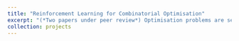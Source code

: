 ```yaml
---
title: "Reinforcement Learning for Combinatorial Optimisation"
excerpt: "(*Two papers under peer review*) Optimisation problems are search problems where a solution is being sought from amongst some search space which maximises an objective. Combinatorial optimisation (CO) is sub-category of optimisation problems where the solution being sought is a discrete variable (e.g. an integer, a graph, a set, etc.) amongst a finite (or countably infinite) space of possible solutions. Many real-world problems fall under the broad category of CO, from network routing and scheduling to protein folding and fundamental science. However, with many CO problems turning out to be NP-hard, solving non-trivial instance sizes in reasonable time frames is a significant challenge. Although CO solvers were studied and designed extensively in the latter half of the 20<sup>th</sup>, recent years have seen a surge in the application of machine learning to solving CO problems. This work saw the application of graph neural networks and reinforcement learning to learn to solve graph-based combinatorial optimisation problems from scratch. This was done through the design of new machine learning algorithms. The first achieved state-of-the-art scalability, and the second enabled the integration of reinforcement learning into exact branch-and-bound solvers. These are important steps towards establishing machine learning as the go-to CO solver method, which will unlock advances in a plethora of real-world applications.  <br/><img src='/images/projects/reinforcement_learning_for_combinatorial_optimisation/retrospective_trajectories_3.png'>"
collection: projects
---
```


